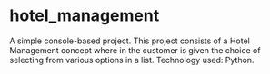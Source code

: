 # hotel_management

A simple console-based project. This project consists of a Hotel Management concept where in the customer is given the choice of selecting from various options in a list.
Technology used: Python.
